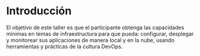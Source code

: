 # Introducción

El objetivo de este taller es que el participante obtenga las capacidades mínimas en temas de infraestructura para que pueda: configurar, desplegar y monitorear sus aplicaciones de manera local y en la nube, usando herramientas y prácticas  de la cultura DevOps.